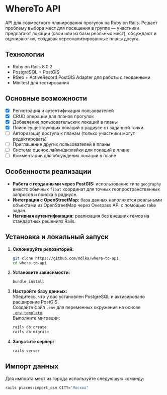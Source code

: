# WhereTo API

API для совместного планирования прогулок на Ruby on Rails. Решает проблему выбора мест для посещения в группе — участники предлагают локации (свои или из базы реальных мест), обсуждают и оценивают их, создавая персонализированные планы досуга.

## Технологии

* Ruby on Rails 8.0.2
* PostgreSQL + PostGIS
* RGeo + ActiveRecord PostGIS Adapter для работы с геоданными
* Minitest для тестирования

## Основные возможности

* [x] Регистрация и аутентификация пользователей
* [x] CRUD операции для планов прогулок
* [x] Добавление пользовательских локаций в планы
* [x] Поиск существующих локаций в радиусе от заданной точки
* [ ] Авторизация доступа к планам (только участники могут редактировать)
* [ ] Приглашение других пользователей в планы
* [ ] Система оценок лайки/дизлайки для локаций в плане
* [ ] Комментарии для обсуждения локаций в плане

## Особенности реализации

* **Работа с геоданными через PostGIS:** использование типа `geography` вместо обычных `float` координат для точных геопространственных запросов и поиска в радиусе.
* **Интеграция с OpenStreetMap:** база данных наполняется реальными объектами из OpenStreetMap через Overpass API с помощью rake задач.
* **Нативная аутентификация:** реализация без внешних гемов на стандартных решениях Rails.

## Установка и локальный запуск

1.  **Склонируйте репозиторий:**
    ```bash
    git clone https://github.com/mdlka/where-to-api
    cd where-to-api
    ```

2.  **Установите зависимости:**
    ```bash
    bundle install
    ```

3.  **Настройте базу данных:**  
    Убедитесь, что у вас установлен PostgreSQL и активировано расширение PostGIS.  
    Создайте файл `.env` для переменных окружения на основе [`.env.template`](https://github.com/mdlka/where-to-api/blob/master/.env.template).  
    Выполните миграции:
    ```bash
    rails db:create
    rails db:migrate
    ```

4.  **Запустите сервер:**
    ```bash
    rails server
    ```

## Импорт данных
Для импорта мест из города используйте следующую команду:
```bash
rails places:import_osm CITY="Москва"
```

